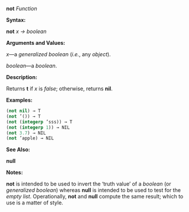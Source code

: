 **not** *Function* 



**Syntax:** 



**not** *x → boolean* 



**Arguments and Values:** 



*x*—a *generalized boolean* (*i.e.*, any *object*). 



*boolean*—a *boolean*. 



**Description:** 



Returns **t** if *x* is *false*; otherwise, returns **nil**. 



**Examples:**
```lisp
(not nil) → T 
(not ’()) → T 
(not (integerp ’sss)) → T 
(not (integerp 1)) → NIL 
(not 3.7) → NIL 
(not ’apple) → NIL 
```
**See Also:** 



**null** 



**Notes:** 



**not** is intended to be used to invert the ‘truth value’ of a *boolean* (or *generalized boolean*) whereas **null** is intended to be used to test for the *empty list*. Operationally, **not** and **null** compute the same result; which to use is a matter of style. 



